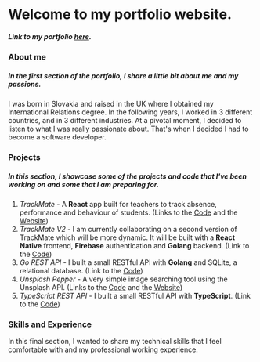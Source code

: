 # Welcome to my portfolio website. 

##### Link to my portfolio [here](https://martindospel.netlify.app/).

### About me
##### In the first section of the portfolio, I share a little bit about me and my passions.

I was born in Slovakia and raised in the UK where I obtained my International Relations degree. In the following years, I worked in 3 different countries, and in 3 different industries. At a pivotal moment, I decided to listen to what I was really passionate about. That's when I decided I had to become a software developer.

### Projects
##### In this section, I showcase some of the projects and code that I've been working on and some that I am preparing for. 

1. _TrackMate_ - A **React** app built for teachers to track absence, performance and behaviour of students. (Links to the [Code](https://github.com/martindospel/final-project-client) and the [Website](https://track-mate.netlify.app/))
2. _TrackMate V2_ - I am currently collaborating on a second version of TrackMate which will be more dynamic. It will be built with a **React Native** frontend, **Firebase** authentication and **Golang** backend. (Link to the [Code](https://github.com/sayedmurtaza24/trackmatev2))
3. _Go REST API_ - I built a small RESTful API with **Golang** and SQLite, a relational database. (Link to the [Code](https://github.com/martindospel/REST-API-with-GO))
4. _Unsplash Pepper_ - A very simple image searching tool using the Unsplash API. (Links to the [Code](https://github.com/martindospel/unsplash-pepper-react) and the [Website](http://unsplash-pepperjs.s3-website.eu-north-1.amazonaws.com/))
5. _TypeScript REST API_ - I built a small RESTful API with **TypeScript**. (Link to the [Code](https://github.com/martindospel/typescript-express))

### Skills and Experience

In this final section, I wanted to share my technical skills that I feel comfortable with and my professional working experience.
